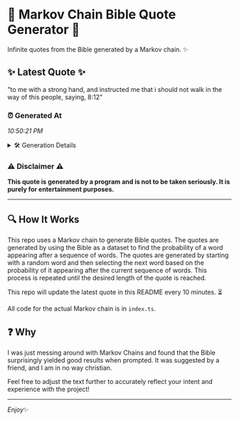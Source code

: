 # 📖 Markov Chain Bible Quote Generator 📖

Infinite quotes from the Bible generated by a Markov chain. ✨

## ✨ Latest Quote ✨
"to me with a strong hand, and instructed me that i should not walk in the way of this people, saying, 8:12"

### ⏰ Generated At
*10:50:21 PM*

<details>
    <summary>🛠️ Generation Details</summary>
    <p>
        <strong>🌱 Seed:</strong> to<br>
        <strong>🔄 Iterations:</strong> 21<br>
        <strong>📜 Context History:</strong><br>[ to ]: me<br>[ to, me ]: with<br>[ to, me, with ]: a<br>[ to, me, with, a ]: strong<br>[ to, me, with, a, strong ]: hand,<br>[ to, me, with, a, strong, hand, ]: and<br>[ me, with, a, strong, hand,, and ]: instructed<br>[ with, a, strong, hand,, and, instructed ]: me<br>[ a, strong, hand,, and, instructed, me ]: that<br>[ strong, hand,, and, instructed, me, that ]: i<br>[ hand,, and, instructed, me, that, i ]: should<br>[ and, instructed, me, that, i, should ]: not<br>[ instructed, me, that, i, should, not ]: walk<br>[ me, that, i, should, not, walk ]: in<br>[ that, i, should, not, walk, in ]: the<br>[ i, should, not, walk, in, the ]: way<br>[ should, not, walk, in, the, way ]: of<br>[ not, walk, in, the, way, of ]: this<br>[ walk, in, the, way, of, this ]: people,<br>[ in, the, way, of, this, people, ]: saying,<br>[ the, way, of, this, people,, saying, ]: 8:12<br>
    </p>
</details>

### ⚠️ Disclaimer ⚠️
**This quote is generated by a program and is not to be taken seriously. It is purely for entertainment purposes.**

---

## 🔍 How It Works

This repo uses a Markov chain to generate Bible quotes. The quotes are generated by using the Bible as a dataset to find the probability of a word appearing after a sequence of words. The quotes are generated by starting with a random word and then selecting the next word based on the probability of it appearing after the current sequence of words. This process is repeated until the desired length of the quote is reached.

This repo will update the latest quote in this README every 10 minutes. ⏳

All code for the actual Markov chain is in `index.ts`.

## ❓ Why

I was just messing around with Markov Chains and found that the Bible surprisingly yielded good results when prompted. 
It was suggested by a friend, and I am in no way christian.

Feel free to adjust the text further to accurately reflect your intent and experience with the project!

---

*Enjoy*✨
